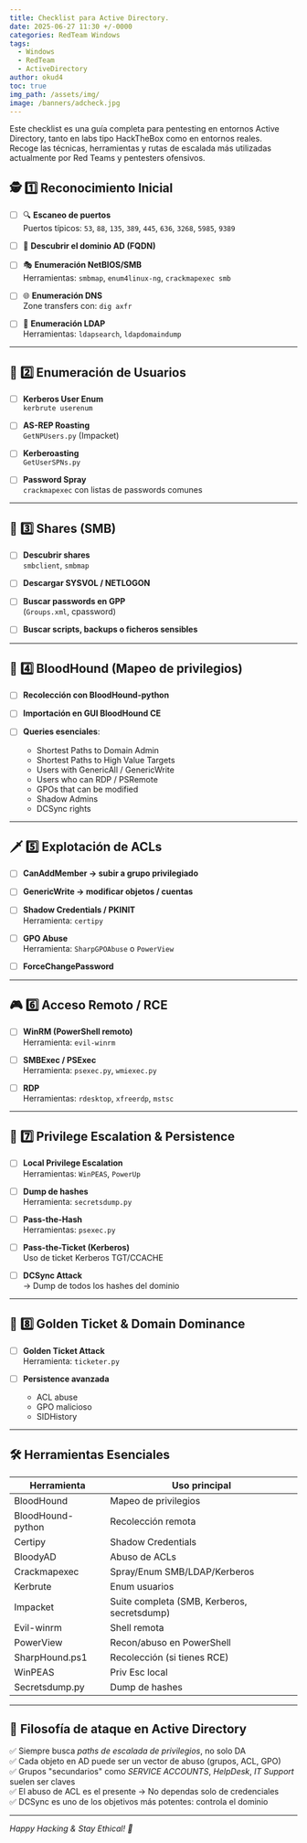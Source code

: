 ```yaml
---
title: Checklist para Active Directory.
date: 2025-06-27 11:30 +/-0000
categories: RedTeam Windows
tags:
  - Windows
  - RedTeam
  - ActiveDirectory
author: okud4
toc: true
img_path: /assets/img/
image: /banners/adcheck.jpg
---
```


Este checklist es una guía completa para pentesting en entornos Active Directory, tanto en labs tipo HackTheBox como en entornos reales.  
Recoge las técnicas, herramientas y rutas de escalada más utilizadas actualmente por Red Teams y pentesters ofensivos.

## 🕵️ 1️⃣ Reconocimiento Inicial

- [ ] 🔍 **Escaneo de puertos**  
  Puertos típicos: `53`, `88`, `135`, `389`, `445`, `636`, `3268`, `5985`, `9389`

- [ ] 📛 **Descubrir el dominio AD (FQDN)**

- [ ] 🎭 **Enumeración NetBIOS/SMB**  
  Herramientas: `smbmap`, `enum4linux-ng`, `crackmapexec smb`

- [ ] 🌐 **Enumeración DNS**  
  Zone transfers con: `dig axfr`

- [ ] 📂 **Enumeración LDAP**  
  Herramientas: `ldapsearch`, `ldapdomaindump`

---

## 👤 2️⃣ Enumeración de Usuarios

- [ ] **Kerberos User Enum**  
  `kerbrute userenum`

- [ ] **AS-REP Roasting**  
  `GetNPUsers.py` (Impacket)

- [ ] **Kerberoasting**  
  `GetUserSPNs.py`

- [ ] **Password Spray**  
  `crackmapexec` con listas de passwords comunes

---

## 📁 3️⃣ Shares (SMB)

- [ ] **Descubrir shares**  
  `smbclient`, `smbmap`

- [ ] **Descargar SYSVOL / NETLOGON**

- [ ] **Buscar passwords en GPP**  
  (`Groups.xml`, cpassword)

- [ ] **Buscar scripts, backups o ficheros sensibles**

---

## 🩻 4️⃣ BloodHound (Mapeo de privilegios)

- [ ] **Recolección con BloodHound-python**

- [ ] **Importación en GUI BloodHound CE**

- [ ] **Queries esenciales**:
    - Shortest Paths to Domain Admin
    - Shortest Paths to High Value Targets
    - Users with GenericAll / GenericWrite
    - Users who can RDP / PSRemote
    - GPOs that can be modified
    - Shadow Admins
    - DCSync rights

---

## 🗡️ 5️⃣ Explotación de ACLs

- [ ] **CanAddMember → subir a grupo privilegiado**

- [ ] **GenericWrite → modificar objetos / cuentas**

- [ ] **Shadow Credentials / PKINIT**  
  Herramienta: `certipy`

- [ ] **GPO Abuse**  
  Herramienta: `SharpGPOAbuse` o `PowerView`

- [ ] **ForceChangePassword**

---

## 🎮 6️⃣ Acceso Remoto / RCE

- [ ] **WinRM (PowerShell remoto)**  
  Herramienta: `evil-winrm`

- [ ] **SMBExec / PSExec**  
  Herramienta: `psexec.py`, `wmiexec.py`

- [ ] **RDP**  
  Herramientas: `rdesktop`, `xfreerdp`, `mstsc`

---

## 🚀 7️⃣ Privilege Escalation & Persistence

- [ ] **Local Privilege Escalation**  
  Herramientas: `WinPEAS`, `PowerUp`

- [ ] **Dump de hashes**  
  Herramienta: `secretsdump.py`

- [ ] **Pass-the-Hash**  
  Herramientas: `psexec.py`

- [ ] **Pass-the-Ticket (Kerberos)**  
  Uso de ticket Kerberos TGT/CCACHE

- [ ] **DCSync Attack**  
  → Dump de todos los hashes del dominio

---

## 🏅 8️⃣ Golden Ticket & Domain Dominance

- [ ] **Golden Ticket Attack**  
  Herramienta: `ticketer.py`

- [ ] **Persistence avanzada**  
  - ACL abuse  
  - GPO malicioso  
  - SIDHistory

---

## 🛠️ Herramientas Esenciales

| Herramienta          | Uso principal |
|----------------------|----------------|
| BloodHound           | Mapeo de privilegios |
| BloodHound-python    | Recolección remota |
| Certipy              | Shadow Credentials |
| BloodyAD             | Abuso de ACLs |
| Crackmapexec         | Spray/Enum SMB/LDAP/Kerberos |
| Kerbrute             | Enum usuarios |
| Impacket             | Suite completa (SMB, Kerberos, secretsdump) |
| Evil-winrm           | Shell remota |
| PowerView            | Recon/abuso en PowerShell |
| SharpHound.ps1       | Recolección (si tienes RCE) |
| WinPEAS              | Priv Esc local |
| Secretsdump.py       | Dump de hashes |

---

## 🧠 Filosofía de ataque en Active Directory

✅ Siempre busca *paths de escalada de privilegios*, no solo DA  
✅ Cada objeto en AD puede ser un vector de abuso (grupos, ACL, GPO)  
✅ Grupos "secundarios" como *SERVICE ACCOUNTS*, *HelpDesk*, *IT Support* suelen ser claves  
✅ El abuso de ACL es el presente → No dependas solo de credenciales  
✅ DCSync es uno de los objetivos más potentes: controla el dominio

---

*Happy Hacking & Stay Ethical! 🚀*
